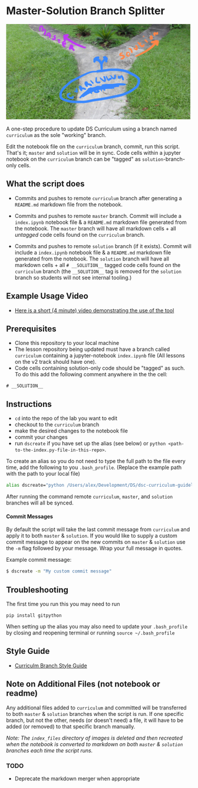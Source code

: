 # Master-Solution Branch Splitter

![Garden of Forking Paths](Garden-of-Forking-Paths.jpg)

A one-step procedure to update DS Curriculum using a branch named `curriculum` as the sole "working" branch. 

Edit the notebook file on the `curriculum` branch, commit, run this script. That's it; `master` and `solution` will be in sync. Code cells within a jupyter notebook on the `curriculum` branch can be "tagged" as `solution`-branch-only cells.

## What the script does
* Commits and pushes to remote `curriculum` branch after generating a `README.md` markdown file from the notebook.

* Commits and pushes to remote `master` branch. Commit will include a `index.ipynb` notebook file & a `README.md` markdown file generated from the notebook. The `master` branch will have all markdown cells + all _untagged_ code cells found on the `curriculum` branch.

* Commits and pushes to remote `solution` branch (if it exists). Commit will include a `index.ipynb` notebook file & a `README.md` markdown file generated from the notebook. The `solution` branch will have all markdown cells + all `# __SOLUTION__` tagged code cells found on the `curriculum` branch (the `__SOLUTION__` tag is removed for the `solution` branch so students will not see internal tooling.)

## Example Usage Video
* [Here is a short (4 minute) video demonstrating the use of the tool](https://www.youtube.com/watch?v=p95VAaC0Gbg&feature=youtu.be)

## Prerequisites
* Clone this repository to your local machine
* The lesson repository being updated must have a branch called `curriculum` containing a jupyter-notebook `index.ipynb` file (All lessons on the v2 track should have one).
* Code cells containing solution-only code should be "tagged" as such. To do this add the following comment anywhere in the the cell:
```
# __SOLUTION__
```

## Instructions
* `cd` into the repo of the lab you want to edit
* checkout to the `curriculum` branch
* make the desired changes to the notebook file
* commit your changes
* run `dscreate` if you have set up the alias (see below) or `python <path-to-the-index.py-file-in-this-repo>`.

To create an alias so you do not need to type the full path to the file every time,
add the following to you `.bash_profile`. (Replace the example path with the path to your local file)

```bash
alias dscreate="python /Users/alex/Development/DS/dsc-curriculum-guidelines/master-solution-branch-splitter/index.py"
```

After running the command remote `curriculum`, `master`, and `solution` branches will all be synced.

#### Commit Messages
By default the script will take the last commit message from `curriculum` and apply it to both `master` & `solution`. If you would like to supply a custom commit message to appear on the new commits on `master` & `solution` use the `-m` flag followed by your message. Wrap your full message in quotes.

Example commit message:
```bash
$ dscreate -m "My custom commit message"
```

## Troubleshooting
The first time you run this you may need to run
```
pip install gitpython
```

When setting up the alias you may also need to update your `.bash_profile` by closing and reopening terminal or running `source ~/.bash_profile`

## Style Guide
* [Curriculm Branch Style Guide](https://docs.google.com/document/d/1YpJN9S1kzoObMyIE02OszgHdlqhRP6ktgW5S74UzbNk/edit)

## Note on Additional Files (not notebook or readme)
Any additional files added to `curriculum` and committed will be transferred to both `master` & `solution` branches when the script is run.  If one specific branch, but not the other, needs (or doesn't need) a file, it will have to be added (or removed) to that specific branch manually. 

_Note: The `index_files` directory of images is deleted and then recreated when the notebook is converted to markdown on both `master` & `solution` branches each time the script runs._

### TODO
* Deprecate the markdown merger when appropriate
